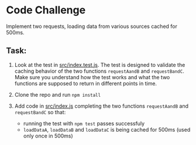 # Code Challenge

Implement two requests, loading data from various sources cached for 500ms.

## Task:

1. Look at the test in [src/index.test.js](src/index.test.js). The test is designed to validate the caching behavior of the two functions `requestAandB` and `requestBandC`. Make sure you understand how the test works and what the two functions are supposed to return in different points in time.

1. Clone the repo and run `npm install`

1. Add code in [src/index.js](src/index.js) completing the two functions `requestAandB` and `requestBandC` so that:
    * running the test with `npm test` passes successfuly
    * `loadDataA`, `loadDataB` and `loadDataC` is being cached for 500ms (used only once in 500ms)
